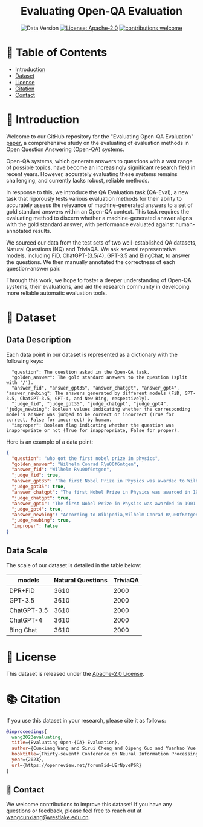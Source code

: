 <div align="center">
  <h1> Evaluating Open-QA Evaluation </h1>
  
  ![Data Version](https://img.shields.io/badge/Data%20Version-1.0.0-blue.svg?style=for-the-badge&logo=appveyor)
  [![License: Apache-2.0](https://img.shields.io/crates/l/Ap?style=for-the-badge)](https://opensource.org/licenses/Apache-2.0)
  [![contributions welcome](https://img.shields.io/badge/contributions-welcome-brightgreen.svg?style=for-the-badge)](https://github.com/yafuly/DeepfakeTextDetect/issues)
</div>

# 📌 Table of Contents
- [Introduction](#-introduction)
- [Dataset](#-dataset)
- [License](#-license)
- [Citation](#-citation)
- [Contact](#-contact)
  
# 🚀 Introduction
  Welcome to our GitHub repository for the "Evaluating Open-QA Evaluation" [paper](https://arxiv.org/abs/2305.12421), a comprehensive study on the evaluating of evaluation methods in Open Question Answering (Open-QA) systems.
  
  Open-QA systems, which generate answers to questions with a vast range of possible topics, have become an increasingly significant research field in recent years. However, accurately evaluating these systems remains challenging, and currently lacks robust, reliable methods.
  
  In response to this, we introduce the QA Evaluation task (QA-Eval), a new task that rigorously tests various evaluation methods for their ability to accurately assess the relevance of machine-generated answers to a set of gold standard answers within an Open-QA context. This task requires the evaluating method to discern whether a machine-generated answer aligns with the gold standard answer, with performance evaluated against human-annotated results.
  
  We sourced our data from the test sets of two well-established QA datasets, Natural Questions (NQ) and TriviaQA. We ask several representative models, including FiD, ChatGPT-(3.5/4), GPT-3.5 and BingChat, to answer the questions. We then manually annotated the correctness of each question-answer pair.
  
  Through this work, we hope to foster a deeper understanding of Open-QA systems, their evaluations, and aid the research community in developing more reliable automatic evaluation tools.
  
# 📝 Dataset
  ## Data Description
  
  Each data point in our dataset is represented as a dictionary with the following keys:
```
  "question": The question asked in the Open-QA task.
  "golden_answer": The gold standard answers to the question (split with '/'). 
  "answer_fid", "answer_gpt35", "answer_chatgpt", "answer_gpt4", "answer_newbing": The answers generated by different models (FiD, GPT-3.5, ChatGPT-3.5, GPT-4, and New Bing, respectively).
  "judge_fid", "judge_gpt35", "judge_chatgpt", "judge_gpt4", "judge_newbing": Boolean values indicating whether the corresponding model's answer was judged to be correct or incorrect (True for correct, False for incorrect) by human.
  "improper": Boolean flag indicating whether the question was inappropriate or not (True for inappropriate, False for proper).
```
  Here is an example of a data point:
```json
{
  "question": "who got the first nobel prize in physics",
  "golden_answer": "Wilhelm Conrad R\u00f6ntgen",
  "answer_fid": "Wilhelm R\u00f6ntgen",
  "judge_fid": true,
  "answer_gpt35": "The first Nobel Prize in Physics was awarded to Wilhelm R\u00f6ntgen in 1901.",
  "judge_gpt35": true,
  "answer_chatgpt": "The first Nobel Prize in Physics was awarded in 1901 to Wilhelm R\u00f6ntgen for his discovery of X-rays.",
  "judge_chatgpt": true,
  "answer_gpt4": "The first Nobel Prize in Physics was awarded in 1901 to Wilhelm Conrad R\u00f6ntgen, a German physicist. He received the prize for his discovery of X-rays, a groundbreaking achievement that revolutionized the fields of medicine, physics, and chemistry.",
  "judge_gpt4": true,
  "answer_newbing": "According to Wikipedia,Wilhelm Conrad R\u00f6ntgen of Germany got the first Nobel Prize in Physics in 1901 for his discovery of X-rays.  He received 150,782 SEK (Swedish krona) as the prize money.",
  "judge_newbing": true,
  "improper": false
}
```
  ## Data Scale
  The scale of our dataset is detailed in the table below:
  
 |models | Natural Questions| TriviaQA |
 |------------------------------|------------------------------|------------------------------|
 |DPR+FiD |3610|2000|
 |GPT-3.5 |3610|2000|
 |ChatGPT-3.5 |3610|2000|
 |ChatGPT-4 |3610|2000|
 |Bing Chat |3610|2000|
 
# 📜 License

This dataset is released under the [Apache-2.0 License](LICENSE).

# 📚 Citation

If you use this dataset in your research, please cite it as follows:
```bibtex
@inproceedings{
  wang2023evaluating,
  title={Evaluating Open-{QA} Evaluation},
  author={Cunxiang Wang and Sirui Cheng and Qipeng Guo and Yuanhao Yue and Bowen Ding and Zhikun Xu and Yidong Wang and Xiangkun Hu and Zheng Zhang and Yue Zhang},
  booktitle={Thirty-seventh Conference on Neural Information Processing Systems Datasets and Benchmarks Track},
  year={2023},
  url={https://openreview.net/forum?id=UErNpveP6R}
}
```
## 📮 Contact
We welcome contributions to improve this dataset! 
If you have any questions or feedback, please feel free to reach out at wangcunxiang@westlake.edu.cn.
